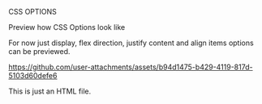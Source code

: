CSS OPTIONS

Preview how CSS Options look like

For now just display, flex direction, justify content and align items
options can be previewed.


https://github.com/user-attachments/assets/b94d1475-b429-4119-817d-5103d60defe6

This is just an HTML file.
